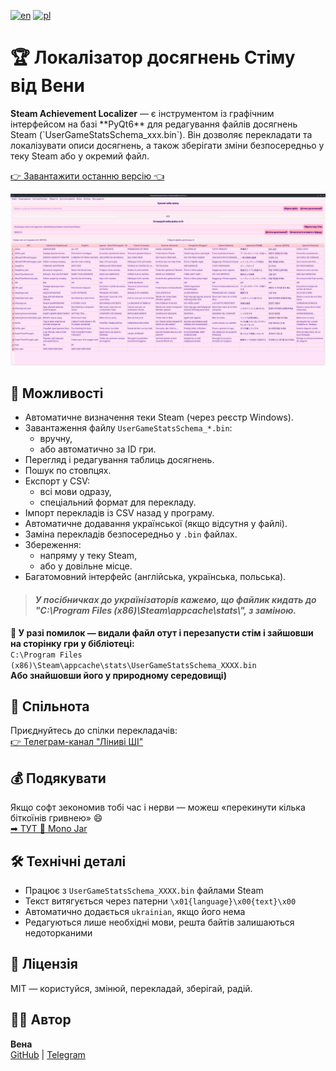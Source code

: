 [![en](https://img.shields.io/badge/english-red.svg)](https://github.com/PanVena/SteamAchievementLocalizer/blob/main/README.md)
[![pl](https://img.shields.io/badge/polski-green.svg)](https://github.com/PanVena/SteamAchievementLocalizer/blob/main/readmes/README.pl.md)

<h1>🏆 Локалізатор досягнень Стіму від Вени</h1>

<p><strong>Steam Achievement Localizer</strong> — є інструментом із графічним інтерфейсом на базі **PyQt6** для редагування файлів досягнень Steam (`UserGameStatsSchema_xxx.bin`).  
Він дозволяє перекладати та локалізувати описи досягнень, а також зберігати зміни безпосередньо у теку Steam або у окремий файл.  

<p><a class="button-link" href="https://github.com/PanVena/SteamAchievementLocalizer/releases/latest" target="_blank">👉 Завантажити останню версію 👈</a></p>


![Скрін](screens/scrn_ukr.png)



## 📌 Можливості
- Автоматичне визначення теки Steam (через реєстр Windows).  
- Завантаження файлу `UserGameStatsSchema_*.bin`:
  - вручну,  
  - або автоматично за ID гри.  
- Перегляд і редагування таблиць досягнень.  
- Пошук по стовпцях.  
- Експорт у CSV:
  - всі мови одразу,  
  - спеціальний формат для перекладу.  
- Імпорт перекладів із CSV назад у програму.  
- Автоматичне додавання української (якщо відсутня у файлі).  
- Заміна перекладів безпосередньо у `.bin` файлах.  
- Збереження:
  - напряму у теку Steam,  
  - або у довільне місце.  
- Багатомовний інтерфейс (англійська, українська, польська).  

<blockquote>
   <h4> <p><strong><i>У посібничках до українізаторів кажемо, що файлик кидать до "C:\Program Files (x86)\Steam\appcache\stats\", з заміною.</i></strong></p></h4>
</blockquote>

<p><strong>🧯 У разі помилок — видали файл отут і перезапусти стім і зайшовши на сторінку гри у бібліотеці:</strong><br>
<code>C:\Program Files (x86)\Steam\appcache\stats\UserGameStatsSchema_XXXX.bin</code><br>
<strong>Або знайшовши його у природному середовищі)</strong></p>


<h2>👥 Спільнота</h2>
<p>Приєднуйтесь до спілки перекладачів:<br>
<a href="https://t.me/linyvi_sh_ji" target="_blank">👉 Телеграм-канал "Ліниві ШІ"</a></p>

<h2>💰 Подякувати</h2>
<p>Якщо софт зекономив тобі час і нерви — можеш «перекинути кілька біткоїнів гривнею» 😄<br>
<a href="https://send.monobank.ua/jar/9V3wRMZD7C" target="_blank">➡ ТУТ 🌻 Mono Jar</a></p>

<h2>🛠 Технічні деталі</h2>
<ul>
    <li>Працює з <code>UserGameStatsSchema_XXXX.bin</code> файлами Steam</li>
    <li>Текст витягується через патерни <code>\x01{language}\x00{text}\x00</code></li>
    <li>Автоматично додається <code>ukrainian</code>, якщо його нема</li>
    <li>Редагуються лише необхідні мови, решта байтів залишаються недоторканими</li>
</ul>

<h2>🔖 Ліцензія</h2>
<p>MIT — користуйся, змінюй, перекладай, зберігай, радій.</p>

<h2>🧑‍💻 Автор</h2>
<p><strong>Вена</strong><br>
<a href="https://github.com/PanVena" target="_blank">GitHub</a> | <a href="https://t.me/Pan_Vena" target="_blank">Telegram</a></p>
